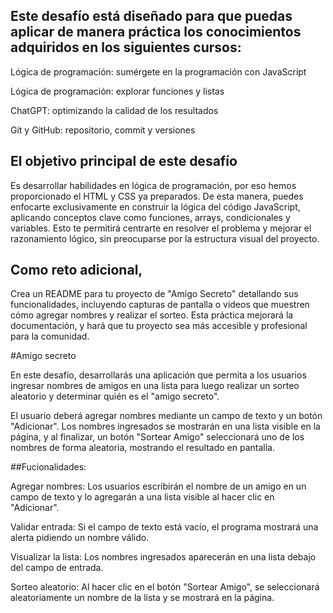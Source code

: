 ## Este desafío está diseñado para que puedas aplicar de manera práctica los conocimientos adquiridos en los siguientes cursos:

  Lógica de programación: sumérgete en la programación con JavaScript

  Lógica de programación: explorar funciones y listas

  ChatGPT: optimizando la calidad de los resultados

  Git y GitHub: repositorio, commit y versiones

## El objetivo principal de este desafío 

Es desarrollar habilidades en lógica de programación, por eso hemos proporcionado el HTML y CSS ya preparados. 
De esta manera, puedes enfocarte exclusivamente en construir la lógica del código JavaScript, aplicando conceptos clave como funciones, arrays, condicionales y variables. 
Esto te permitirá centrarte en resolver el problema y mejorar el razonamiento lógico, sin preocuparse por la estructura visual del proyecto.  

## Como reto adicional, 
Crea un README para tu proyecto de "Amigo Secreto" detallando sus funcionalidades, incluyendo capturas de pantalla o videos que muestren cómo agregar nombres y realizar el sorteo. 
Esta práctica mejorará la documentación, y hará que tu proyecto sea más accesible y profesional para la comunidad.

#Amigo secreto

En este desafío, desarrollarás una aplicación que permita a los usuarios ingresar nombres de amigos en una lista para luego realizar un sorteo aleatorio y determinar quién es el "amigo secreto".

El usuario deberá agregar nombres mediante un campo de texto y un botón "Adicionar". Los nombres ingresados se mostrarán en una lista visible en la página, y al finalizar, un botón "Sortear Amigo" seleccionará uno de los nombres de forma aleatoria, mostrando el resultado en pantalla.

##Fucionalidades:

Agregar nombres: Los usuarios escribirán el nombre de un amigo en un campo de texto y lo agregarán a una lista visible al hacer clic en "Adicionar".

Validar entrada: Si el campo de texto está vacío, el programa mostrará una alerta pidiendo un nombre válido.

Visualizar la lista: Los nombres ingresados aparecerán en una lista debajo del campo de entrada.

Sorteo aleatorio: Al hacer clic en el botón "Sortear Amigo", se seleccionará aleatoriamente un nombre de la lista y se mostrará en la página.


